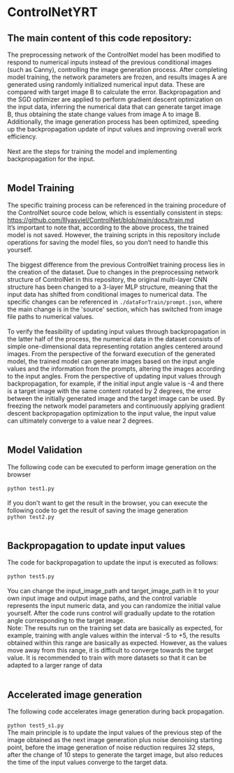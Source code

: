# ControlNetYRT
The main content of this code repository:
---
The preprocessing network of the ControlNet model has been modified to respond to numerical inputs instead of the previous conditional images (such as Canny), controlling the image generation process. After completing model training, the network parameters are frozen, and results images A are generated using randomly initialized numerical input data. These are compared with target image B to calculate the error. Backpropagation and the SGD optimizer are applied to perform gradient descent optimization on the input data, inferring the numerical data that can generate target image B, thus obtaining the state change values from image A to image B. Additionally, the image generation process has been optimized, speeding up the backpropagation update of input values and improving overall work efficiency.<br>
<br>
Next are the steps for training the model and implementing backpropagation for the input.<br>
<br>
## Model Training
The specific training process can be referenced in the training procedure of the ControlNet source code below, which is essentially consistent in steps:<br>
https://github.com/lllyasviel/ControlNet/blob/main/docs/train.md<br>
It’s important to note that, according to the above process, the trained model is not saved. However, the training scripts in this repository include operations for saving the model files, so you don’t need to handle this yourself.<br>
<br>
The biggest difference from the previous ControlNet training process lies in the creation of the dataset. Due to changes in the preprocessing network structure of ControlNet in this repository, the original multi-layer CNN structure has been changed to a 3-layer MLP structure, meaning that the input data has shifted from conditional images to numerical data. The specific changes can be referenced in `./dataForTrain/prompt.json`, where the main change is in the 'source' section, which has switched from image file paths to numerical values.<br>
<br>
To verify the feasibility of updating input values through backpropagation in the latter half of the process, the numerical data in the dataset consists of simple one-dimensional data representing rotation angles centered around images. From the perspective of the forward execution of the generated model, the trained model can generate images based on the input angle values and the information from the prompts, altering the images according to the input angles. From the perspective of updating input values through backpropagation, for example, if the initial input angle value is -4 and there is a target image with the same content rotated by 2 degrees, the error between the initially generated image and the target image can be used. By freezing the network model parameters and continuously applying gradient descent backpropagation optimization to the input value, the input value can ultimately converge to a value near 2 degrees.<br>
<br>

## Model Validation
The following code can be executed to perform image generation on the browser<br>
<br>
`python test1.py`<br>
<br>
If you don't want to get the result in the browser, you can execute the following code to get the result of saving the image generation<br>
`python test2.py`<br>
<br>
## Backpropagation to update input values
The code for backpropagation to update the input is executed as follows:<br>
<br>
`python test5.py`<br>
<br>
You can change the input_image_path and target_image_path in it to your own input image and output image paths, and the control variable represents the input numeric data, and you can randomize the initial value yourself. After the code runs control will gradually update to the rotation angle corresponding to the target image.<br>
Note: The results run on the training set data are basically as expected, for example, training with angle values within the interval -5 to +5, the results obtained within this range are basically as expected. However, as the values move away from this range, it is difficult to converge towards the target value. It is recommended to train with more datasets so that it can be adapted to a larger range of data<br>
<br>

## Accelerated image generation
The following code accelerates image generation during back propagation.<br>
<br>
`python test5_s1.py`<br>
The main principle is to update the input values of the previous step of the image obtained as the next image generation plus noise denoising starting point, before the image generation of noise reduction requires 32 steps, after the change of 10 steps to generate the target image, but also reduces the time of the input values converge to the target data.<br>


